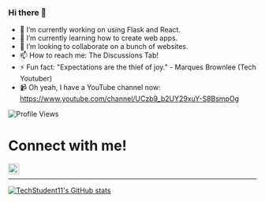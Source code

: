 ### Hi there 👋

<!--
**TechStudent11/techstudent11** is a ✨ _special_ ✨ repository because its `README.md` (this file) appears on your GitHub profile.

Here are some ideas to get you started:
-->

- 🔭 I’m currently working on using Flask and React.
- 🌱 I’m currently learning how to create web apps.
- 👯 I’m looking to collaborate on a bunch of websites.
- 📫 How to reach me: The Discussions Tab!
- ⚡ Fun fact: "Expectations are the thief of joy." - Marques Brownlee (Tech Youtuber)
- 📹 Oh yeah, I have a YouTube channel now: https://www.youtube.com/channel/UCzb9_b2UY29xuY-S8BsmpOg
<img src="https://komarev.com/ghpvc/?username=TechStudent11" alt="Profile Views" />

# Connect with me!

[<img align="left" alt="Youtube | YouTube" width="22px" src="https://svgshare.com/i/d5w.svg" />][youtube]

<br />

---

[![TechStudent11's GitHub stats](https://github-readme-stats.vercel.app/api?username=TechStudent11&show_icons=true&theme=tokyonight)](https://github.com/TechStudent11)

[youtube]: https://www.youtube.com/channel/UCzb9_b2UY29xuY-S8BsmpOg


